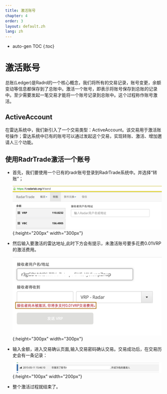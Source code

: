 ```yaml
---
title: 激活账号
chapter: 4
order: 3
layout: default.zh
lang: zh
---
```


* auto-gen TOC
{:toc}

# 激活账号

总账(Ledger)是Radrd的一个核心概念，我们将所有的交易记录，账号变更，余额变动等信息都保存到了总账中。激活一个账号，即表示将账号保存到总账的记录中。至少需要发起一笔交易才能将一个账号记录到总账中。这个过程称作账号激活。

## ActiveAccount

在雷达系统中，我们新引入了一个交易类型：ActiveAccount。该交易用于激活账号操作；雷达系统中已有的账号可以通过发起这个交易，实现转账、激活、增加邀请人三个功能。

## 使用RadrTrade激活一个账号

  * 首先，我们要使用一个已有的radr账号登录到RadrTrade系统中。并选择“转账”；

      ![屏幕快照_2015-05-12_上午11.16.07](/assets/images/ds/屏幕快照_2015-05-12_上午11.16.07.png){:height="200px" width="300px"}

  * 然后输入要激活的雷达地址,此时下方会有提示，未激活账号要多花费0.01VRP的激活费用。

      ![屏幕快照_2015-05-12_上午11.19.44副本](/assets/images/ds/屏幕快照_2015-05-12_上午11.19.44副本.png){:height="300px" width="300px"}

  * 输入金额，进入交易确认页面,输入交易密码确认交易。交易成功后，在交易历史会有一条记录：

      ![屏幕快照_2015-05-12_上午11.27.21副本](/assets/images/ds/屏幕快照_2015-05-12_上午11.27.21副本.png){:height="100px" width="200px"}

  * 整个激活过程就结束了。